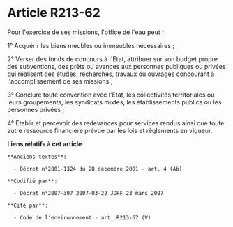 # Article R213-62

Pour l'exercice de ses missions, l'office de l'eau peut :

1° Acquérir les biens meubles ou immeubles nécessaires ;

2° Verser des fonds de concours à l'Etat, attribuer sur son budget propre des subventions, des prêts ou avances aux personnes
publiques ou privées qui réalisent des études, recherches, travaux ou ouvrages concourant à l'accomplissement de ses
missions ;

3° Conclure toute convention avec l'Etat, les collectivités territoriales ou leurs groupements, les syndicats mixtes, les
établissements publics ou les personnes privées ;

4° Etablir et percevoir des redevances pour services rendus ainsi que toute autre ressource financière prévue par les lois et
règlements en vigueur.

**Liens relatifs à cet article**

	**Anciens textes**:

	  - Décret n°2001-1324 du 28 décembre 2001 - art. 4 (Ab)

	**Codifié par**:

	  - Décret n°2007-397 2007-03-22 JORF 23 mars 2007

	**Cité par**:

	  - Code de l'environnement - art. R213-67 (V)
